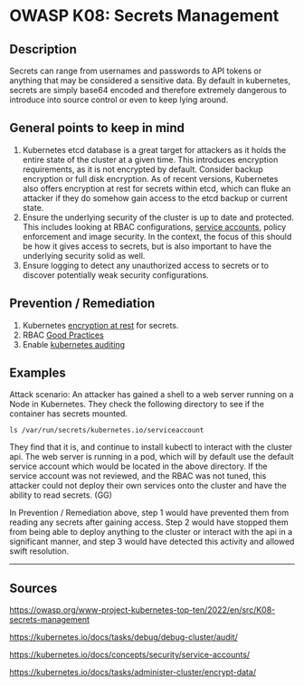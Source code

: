 # OWASP K08: Secrets Management

## Description
Secrets can range from usernames and passwords to API tokens or anything that may be considered a sensitive data. By default in kubernetes, secrets are simply base64 encoded and therefore extremely dangerous to introduce into source control or even to keep lying around.

## General points to keep in mind

1. Kubernetes etcd database is a great target for attackers as it holds the entire state of the cluster at a given time. This introduces encryption requirements, as it is not encrypted by default. Consider backup encryption or full disk encryption. As of recent versions, Kubernetes also offers encryption at rest for secrets within etcd, which can fluke an attacker if they do somehow gain access to the etcd backup or current state.
2. Ensure the underlying security of the cluster is up to date and protected. This includes looking at RBAC configurations, [service accounts](https://kubernetes.io/docs/concepts/security/service-accounts/), policy enforcement and image security. In the context, the focus of this should be how it gives access to secrets, but is also important to have the underlying security solid as well.
3. Ensure logging to detect any unauthorized access to secrets or to discover potentially weak security configurations.


## Prevention / Remediation

1. Kubernetes [encryption at rest](https://kubernetes.io/docs/tasks/administer-cluster/encrypt-data/) for secrets.
2. RBAC [Good Practices](https://kubernetes.io/docs/concepts/security/rbac-good-practices/)
3. Enable [kubernetes auditing](https://kubernetes.io/docs/tasks/debug/debug-cluster/audit/)

## Examples

Attack scenario: An attacker has gained a shell to a web server running on a Node in Kubernetes. They check the following directory to see if the container has secrets mounted.

    ls /var/run/secrets/kubernetes.io/serviceaccount

They find that it is, and continue to install kubectl to interact with the cluster api. The web server is running in a pod, which will by default use the default service account which would be located in the above directory. If the service account was not reviewed, and the RBAC was not tuned, this attacker could not deploy their own services onto the cluster and have the ability to read secrets. (GG)

In Prevention / Remediation above, step 1 would have prevented them from reading any secrets after gaining access. Step 2 would have stopped them from being able to deploy anything to the cluster or interact with the api in a significant manner, and step 3 would have detected this activity and allowed swift resolution. 

---

## Sources

https://owasp.org/www-project-kubernetes-top-ten/2022/en/src/K08-secrets-management

https://kubernetes.io/docs/tasks/debug/debug-cluster/audit/

https://kubernetes.io/docs/concepts/security/service-accounts/

https://kubernetes.io/docs/tasks/administer-cluster/encrypt-data/
